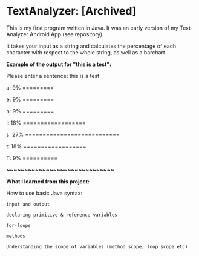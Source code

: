 # TextAnalyzer: [Archived]

This is my first program written in Java. It was an early version of my
Text-Analyzer Android App (see repository)

It takes your input as a string and calculates the percentage
of each character with respect to the whole string, as well as a barchart.

**Example of the output for "this is a test":**

Please enter a sentence: this is a test
  
  a: 9%  =========

  e: 9%  =========

  h: 9%  =========

  i: 18% ==================

s: 27% ===========================

  t: 18% ==================

  T: 9% ==========

**~~~~~~~~~~~~~~~~~~~~~~~~~~~~~~**

**What I learned from this project:**

How to use basic Java syntax:
    
    input and output

    declaring primitive & reference variables
    
    for-loops

    methods

    Understanding the scope of variables (method scope, loop scope etc)

